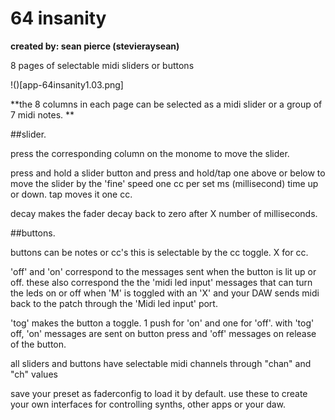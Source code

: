# 64 insanity

**created by: sean pierce (stevieraysean)**

8 pages of selectable midi sliders or buttons

!()[app-64insanity1.03.png]

**the 8 columns in each page can be selected as a midi slider or a group of 7 midi notes.
**

##slider.

press the corresponding column on the monome to move the slider.

press and hold a slider button and press and hold/tap one above or below to move the slider by the 'fine' speed one cc per set ms (millisecond) time up or down. tap moves it one cc.

decay makes the fader decay back to zero after X number of milliseconds.


##buttons.

buttons can be notes or cc's this is selectable by the cc toggle. X for cc. 

'off' and 'on' correspond to the messages sent when the button is lit up or off. these also correspond the the 'midi led input' messages that can turn the leds on or off when 'M' is toggled with an 'X' and your DAW sends midi back to the patch through the 'Midi led input' port.

'tog' makes the button a toggle. 1 push for 'on' and one for 'off'.
with 'tog' off, 'on' messages are sent on button press and 'off' messages on release of the button.


all sliders and buttons have selectable midi channels through "chan" and "ch" values


save your preset as faderconfig to load it by default.
use these to create your own interfaces for controlling synths, other apps or your daw.